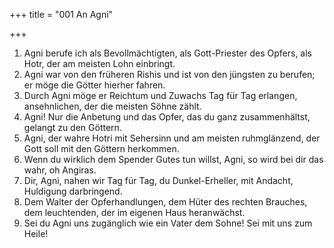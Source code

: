 +++
title = "001 An Agni"

+++


1.	Agni berufe ich als Bevollmächtigten, als Gott-Priester des Opfers, als Hotr, der am meisten Lohn einbringt.
2.	Agni war von den früheren Rishis und ist von den jüngsten zu berufen; er möge die Götter hierher fahren.
3.	Durch Agni möge er Reichtum und Zuwachs Tag für Tag erlangen, ansehnlichen, der die meisten Söhne zählt.
4.	Agni! Nur die Anbetung und das Opfer, das du ganz zusammenhältst, gelangt zu den Göttern.
5.	Agni, der wahre Hotri mit Sehersinn und am meisten ruhmglänzend, der Gott soll mit den Göttern herkommen.
6.	Wenn du wirklich dem Spender Gutes tun willst, Agni, so wird bei dir das wahr, oh Angiras.
7.	Dir, Agni, nahen wir Tag für Tag, du Dunkel-Erheller, mit Andacht, Huldigung darbringend.
8.	Dem Walter der Opferhandlungen, dem Hüter des rechten Brauches, dem leuchtenden, der im eigenen Haus heranwächst.
9.	Sei du Agni uns zugänglich wie ein Vater dem Sohne! Sei mit uns zum Heile!


